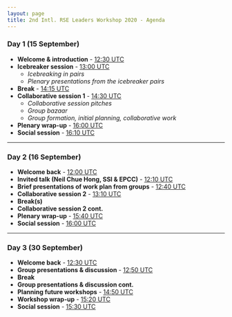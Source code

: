 ```yaml
---
layout: page
title: 2nd Intl. RSE Leaders Workshop 2020 - Agenda
---
```


### Day 1 (15 September)

- **Welcome & introduction** - [12:30 UTC](https://www.timeanddate.com/worldclock/fixedtime.html?msg=Welcome+session&iso=20200915T1230&p1=1440&am=30)
- **Icebreaker session** - [13:00 UTC](https://www.timeanddate.com/worldclock/fixedtime.html?msg=Icebreaker&iso=20200915T13&p1=1440&ah=1&am=15)
  - *Icebreaking in pairs*
  - *Plenary presentations from the icebreaker pairs*
- **Break** - [14:15 UTC](https://www.timeanddate.com/worldclock/fixedtime.html?msg=Break&iso=20200915T1415&p1=1440&am=15)
- **Collaborative session 1** - [14:30 UTC](https://www.timeanddate.com/worldclock/fixedtime.html?msg=Collaborative+session+1&iso=20200915T1430&p1=1440&ah=1&am=30)
  - *Collaborative session pitches*
  - *Group bazaar*
  - *Group formation, initial planning, collaborative work*
- **Plenary wrap-up** - [16:00 UTC](https://www.timeanddate.com/worldclock/fixedtime.html?msg=Plenary+Wrap-up&iso=20200915T16&p1=1440&am=10)
- **Social session** - [16:10 UTC](https://www.timeanddate.com/worldclock/fixedtime.html?msg=Social+session&iso=20200915T1610&p1=1440&ah=1)

---

### Day 2 (16 September)

- **Welcome back** - [12:00 UTC](https://www.timeanddate.com/worldclock/fixedtime.html?msg=Welcome+back&iso=20200916T12&p1=1440&am=10)
- **Invited talk (Neil Chue Hong, SSI & EPCC)** - [12:10 UTC](https://www.timeanddate.com/worldclock/fixedtime.html?msg=Invited+talk&iso=20200916T1210&p1=1440&am=30)
- **Brief presentations of work plan from groups** - [12:40 UTC](https://www.timeanddate.com/worldclock/fixedtime.html?msg=Brief+presentations+of+work+plan+from+groups&iso=20200916T1240&p1=1440&am=30)
- **Collaborative session 2** - [13:10 UTC](https://www.timeanddate.com/worldclock/fixedtime.html?msg=Collaborative+session+2&iso=20200916T1310&p1=1440&ah=2&am=30)
- **Break(s)**
- **Collaborative session 2 cont.**
- **Plenary wrap-up** - [15:40 UTC](https://www.timeanddate.com/worldclock/fixedtime.html?msg=Plenary+wrap-up&iso=20200916T1540&p1=1440&am=20)
- **Social session** - [16:00 UTC](https://www.timeanddate.com/worldclock/fixedtime.html?msg=Social+session&iso=20200916T16&p1=1440&ah=1)

---

### Day 3 (30 September)

- **Welcome back** - [12:30 UTC](https://www.timeanddate.com/worldclock/fixedtime.html?msg=Welcome+back&iso=20200930T1230&p1=1440&am=20)
- **Group presentations & discussion** - [12:50 UTC](https://www.timeanddate.com/worldclock/fixedtime.html?msg=Group+presentations&iso=20200930T1250&p1=1440&ah=2)
- **Break**
- **Group presentations & discussion cont.**
- **Planning future workshops** - [14:50 UTC](https://www.timeanddate.com/worldclock/fixedtime.html?msg=Planning+future+workshops&iso=20200930T1450&p1=1440&am=30)
- **Workshop wrap-up** - [15:20 UTC](https://www.timeanddate.com/worldclock/fixedtime.html?msg=Workshop+wrap-up&iso=20200930T1520&p1=1440&am=10)
- **Social session** - [15:30 UTC](https://www.timeanddate.com/worldclock/fixedtime.html?msg=Social+session&iso=20200930T1530&p1=1440&ah=1)